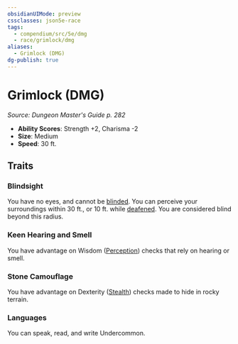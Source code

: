 ```yaml
---
obsidianUIMode: preview
cssclasses: json5e-race
tags:
  - compendium/src/5e/dmg
  - race/grimlock/dmg
aliases:
  - Grimlock (DMG)
dg-publish: true
---
```

# Grimlock (DMG)
*Source: Dungeon Master's Guide p. 282*  

- **Ability Scores**: Strength +2, Charisma -2
- **Size**: Medium
- **Speed**: 30 ft.

## Traits

### Blindsight

You have no eyes, and cannot be [blinded](/3-Mechanics/CLI/rules/conditions.md#blinded). You can perceive your surroundings within 30 ft., or 10 ft. while [deafened](/3-Mechanics/CLI/rules/conditions.md#deafened). You are considered blind beyond this radius.

### Keen Hearing and Smell

You have advantage on Wisdom ([Perception](/3-Mechanics/CLI/rules/skills.md#Perception)) checks that rely on hearing or smell.

### Stone Camouflage

You have advantage on Dexterity ([Stealth](/3-Mechanics/CLI/rules/skills.md#Stealth)) checks made to hide in rocky terrain.

### Languages

You can speak, read, and write Undercommon.